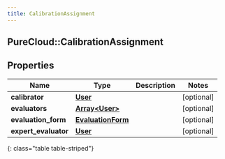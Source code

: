 ```yaml
---
title: CalibrationAssignment
---
```

## PureCloud::CalibrationAssignment

## Properties

|Name | Type | Description | Notes|
|------------ | ------------- | ------------- | -------------|
| **calibrator** | [**User**](User.html) |  | [optional] |
| **evaluators** | [**Array&lt;User&gt;**](User.html) |  | [optional] |
| **evaluation_form** | [**EvaluationForm**](EvaluationForm.html) |  | [optional] |
| **expert_evaluator** | [**User**](User.html) |  | [optional] |
{: class="table table-striped"}


